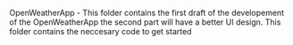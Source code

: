 OpenWeatherApp - This folder contains the first draft of the developement of the OpenWeatherApp the second part will have a better UI design. This folder contains the neccesary code to get started
